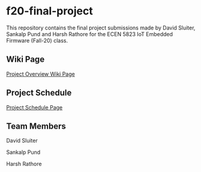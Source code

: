 # f20-final-project
This repository contains the final project submissions made by David Sluiter, Sankalp Pund and Harsh Rathore for the ECEN 5823 IoT Embedded Firmware (Fall-20) class.

## Wiki Page
[Project Overview Wiki Page](https://github.com/CU-ECEN-5823/f20-final-project/wiki/Project-Overview)

## Project Schedule
[Project Schedule Page](https://github.com/CU-ECEN-5823/f20-final-project/wiki/Final-Project-Schedule-Page)

## Team Members
David Sluiter

Sankalp Pund

Harsh Rathore

